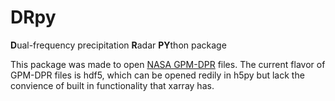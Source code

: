 # DRpy

**D**ual-frequency precipitation **R**adar **PY**thon package

This package was made to open [NASA GPM-DPR](https://pmm.nasa.gov/gpm/flight-project/dpr) files. The current flavor of GPM-DPR files is hdf5, which can be opened redily in h5py but lack the convience of built in functionality that xarray has. 

